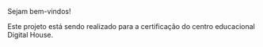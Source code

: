 Sejam bem-vindos!

Este projeto está sendo realizado para a certificação do centro educacional Digital House.
